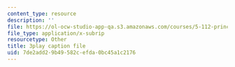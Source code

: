 ```yaml
---
content_type: resource
description: ''
file: https://ol-ocw-studio-app-qa.s3.amazonaws.com/courses/5-112-principles-of-chemical-science-fall-2005/7de2add29b49582cefda0bc45a1c2176_mJAf9OYfLV8.srt
file_type: application/x-subrip
resourcetype: Other
title: 3play caption file
uid: 7de2add2-9b49-582c-efda-0bc45a1c2176
---
```


